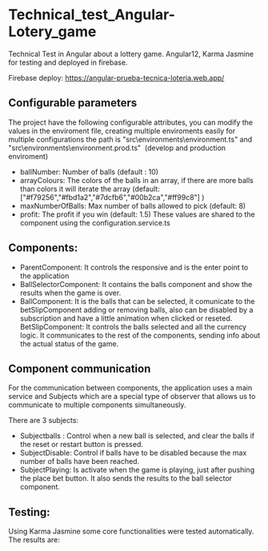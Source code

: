 # Technical_test_Angular-Lotery_game
Technical Test in Angular about a lottery game. Angular12, Karma Jasmine for testing and deployed in firebase. 

Firebase deploy: https://angular-prueba-tecnica-loteria.web.app/

## Configurable parameters

The project have the following configurable attributes, you can modify the values in the enviroment file, creating multiple enviroments easily for multiple configurations
the path is "src\environments\environment.ts" and "src\environments\environment.prod.ts"  (develop and production enviroment)
- ballNumber: Number of balls (default : 10)
- arrayColours: The colors of the balls in an array, if there are more balls than colors it will iterate the array (default: ["#f79256","#fbd1a2","#7dcfb6","#00b2ca","#ff99c8"] )
- maxNumberOfBalls: Max number of balls allowed to pick (default: 8)
- profit: The profit if you win (default: 1.5)
These values are shared to the component using the configuration.service.ts

## Components:

- ParentComponent: It controls the responsive and is the enter point to the application
- BallSelectorComponent: It contains the balls component and show the results when the game is over.
- BallComponent: It is the balls that can be selected, it comunicate to the betSlipComponent adding or removing balls, also can be disabled by a subscription and have a little animation when clicked or reseted.
BetSlipComponent: It controls the balls selected and all the currency logic. It communicates to the rest of the components, sending info about the actual status of the game.


## Component communication
For the communication between components, the application uses a main service and Subjects which are a special type of observer that allows us to communicate to multiple components simultaneously.

There are 3 subjects:
- Subjectballs : Control when a new ball is selected, and clear the balls if the reset or restart button is pressed. 
- SubjectDisable:  Control if balls have to be disabled because the max number of balls have been reached.
- SubjectPlaying: Is activate when the game is playing, just after pushing the place bet button. It also sends the results to the ball selector component.

##  Testing:

Using Karma Jasmine some core functionalities were tested automatically.
The results are: 